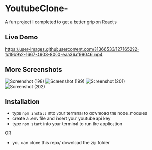 # YoutubeClone-
A fun project I completed to get a better grip on Reactjs

## Live Demo

https://user-images.githubusercontent.com/81366533/127165292-1c19b9a2-1667-4903-8000-eaa36af99046.mp4

## More Screenshots
![Screenshot (198)](https://user-images.githubusercontent.com/81366533/127165360-1b6c33ae-56a2-4a6a-a4c5-5c98064af370.png)
![Screenshot (199)](https://user-images.githubusercontent.com/81366533/127165371-d828cd9e-cbdd-4d3d-9b19-5ed363f449e2.png)
![Screenshot (201)](https://user-images.githubusercontent.com/81366533/127165511-c8c496c2-c2f3-4476-a3d5-753be86fbe1d.png)
![Screenshot (202)](https://user-images.githubusercontent.com/81366533/127165521-a8345ed8-5577-4529-b276-491179045fcb.png)


## Installation
- type `npm install` into your terminal to download the node_modules
- create a .env file and insert your youtube api key
- type `npm start` into your terminal to run the application

OR

- you can clone this repo/ download the zip folder

